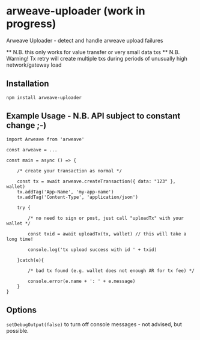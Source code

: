 # arweave-uploader (work in progress)

Arweave Uploader - detect and handle arweave upload failures 

** N.B. this only works for value transfer or very small data txs
** N.B. Warning! Tx retry will create multiple txs during periods of unusually high network/gateway load

## Installation

```
npm install arweave-uploader
```

## Example Usage - N.B. API subject to constant change ;-)

```
import Arweave from 'arweave'

const arweave = ...

const main = async () => {

	/* create your transaction as normal */

	const tx = await arweave.createTransaction({ data: "123" }, wallet)
	tx.addTag('App-Name', 'my-app-name')
	tx.addTag('Content-Type', 'application/json')

	try {

		/* no need to sign or post, just call "uploadTx" with your wallet */

		const txid = await uploadTx(tx, wallet) // this will take a long time!
		
		console.log('tx upload success with id ' + txid)

	}catch(e){
		
		/* bad tx found (e.g. wallet does not enough AR for tx fee) */

		console.error(e.name + ': ' + e.message)
	}
}
```

## Options

`setDebugOutput(false)` to turn off console messages - not advised, but possible.
